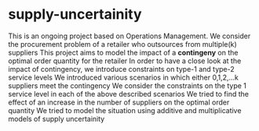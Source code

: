 # supply-uncertainity
This is an ongoing project based on Operations Management. We consider the procurement problem of a retailer who outsources from multiple(k) suppliers 
This project aims to model the impact of a **contingeny** on the optimal order quantity for the retailer 
In order to have a close look at the impact of contingency, we introduce constraints on type-1 and type-2 service levels
We introduced various scenarios in which either 0,1,2,...k suppliers meet the contingency 
We consider the constraints on the type 1 service level in each of the above described scenarios
We tried to find the effect of an increase in the number of suppliers on the optimal order quantity
We tried to model the situation using additive and multiplicative models of supply uncertainity
